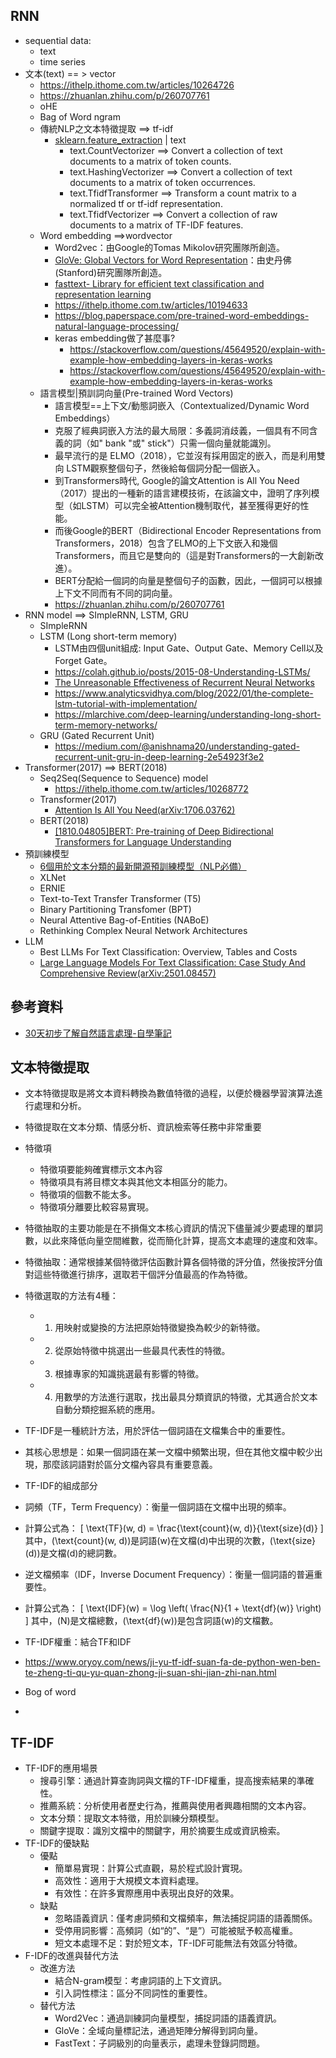 ## RNN
- sequential data:
  - text
  - time series
- 文本(text) == > vector
  - https://ithelp.ithome.com.tw/articles/10264726
  - https://zhuanlan.zhihu.com/p/260707761
  - oHE
  - Bag of Word ngram
  - 傳統NLP之文本特徵提取 ==> tf-idf
    - [sklearn.feature_extraction](https://scikit-learn.org/stable/api/sklearn.feature_extraction.html) | text
      - text.CountVectorizer ==> Convert a collection of text documents to a matrix of token counts.
      - text.HashingVectorizer ==> Convert a collection of text documents to a matrix of token occurrences.
      - text.TfidfTransformer  ==>  Transform a count matrix to a normalized tf or tf-idf representation.
      - text.TfidfVectorizer  ==> Convert a collection of raw documents to a matrix of TF-IDF features.
   - Word embedding ==>wordvector
     - Word2vec：由Google的Tomas Mikolov研究團隊所創造。
     - [GloVe: Global Vectors for Word Representation]()：由史丹佛(Stanford)研究團隊所創造。
     - [fasttext- Library for efficient text classification and representation learning]()
     - https://ithelp.ithome.com.tw/articles/10194633
     - https://blog.paperspace.com/pre-trained-word-embeddings-natural-language-processing/
     - keras embedding做了甚麼事?
       - https://stackoverflow.com/questions/45649520/explain-with-example-how-embedding-layers-in-keras-works
       - https://stackoverflow.com/questions/45649520/explain-with-example-how-embedding-layers-in-keras-works
   - 語言模型|預訓詞向量(Pre-trained Word Vectors)
     - 語言模型==上下文/動態詞嵌入（Contextualized/Dynamic Word Embeddings）
     - 克服了經典詞嵌入方法的最大局限：多義詞消歧義，一個具有不同含義的詞（如" bank "或" stick"）只需一個向量就能識別。
     - 最早流行的是 ELMO（2018），它並沒有採用固定的嵌入，而是利用雙向 LSTM觀察整個句子，然後給每個詞分配一個嵌入。
     - 到Transformers時代, Google的論文Attention is All You Need（2017）提出的一種新的語言建模技術，在該論文中，證明了序列模型（如LSTM）可以完全被Attention機制取代，甚至獲得更好的性能。
     - 而後Google的BERT（Bidirectional Encoder Representations from Transformers，2018）包含了ELMO的上下文嵌入和幾個Transformers，而且它是雙向的（這是對Transformers的一大創新改進）。
     - BERT分配給一個詞的向量是整個句子的函數，因此，一個詞可以根據上下文不同而有不同的詞向量。
     - https://zhuanlan.zhihu.com/p/260707761
- RNN model ==> SImpleRNN, LSTM, GRU
  - SImpleRNN
  - LSTM (Long short-term memory)
    - LSTM由四個unit組成: Input Gate、Output Gate、Memory Cell以及Forget Gate。
    - https://colah.github.io/posts/2015-08-Understanding-LSTMs/
    - [The Unreasonable Effectiveness of Recurrent Neural Networks](https://karpathy.github.io/2015/05/21/rnn-effectiveness/)
    - https://www.analyticsvidhya.com/blog/2022/01/the-complete-lstm-tutorial-with-implementation/
    - https://mlarchive.com/deep-learning/understanding-long-short-term-memory-networks/
  - GRU (Gated Recurrent Unit)
    - https://medium.com/@anishnama20/understanding-gated-recurrent-unit-gru-in-deep-learning-2e54923f3e2 
- Transformer(2017) ==> BERT(2018)
  - Seq2Seq(Sequence to Sequence) model
    - https://ithelp.ithome.com.tw/articles/10268772 
  - Transformer(2017)
    - [Attention Is All You Need(arXiv:1706.03762)](https://arxiv.org/abs/1706.03762) 
  - BERT(2018)
    - [[1810.04805]BERT: Pre-training of Deep Bidirectional Transformers for Language Understanding](https://arxiv.org/abs/1810.04805) 
- 預訓練模型
  - [6個用於文本分類的最新開源預訓練模型（NLP必備）](https://www.analyticsvidhya.com/blog/2020/03/6-pretrained-models-text-classification/)
  - XLNet
  - ERNIE
  - Text-to-Text Transfer Transformer (T5)
  - Binary Partitioning Transfomer (BPT)
  - Neural Attentive Bag-of-Entities (NABoE)
  - Rethinking Complex Neural Network Architectures
- LLM
  - Best LLMs For Text Classification: Overview, Tables and Costs
  - [Large Language Models For Text Classification: Case Study And Comprehensive Review(arXiv:2501.08457)](https://arxiv.org/abs/2501.08457) 

## 參考資料
- [30天初步了解自然語言處理-自學筆記](https://ithelp.ithome.com.tw/users/20140426/ironman/4233)
## 文本特徵提取
- 文本特徵提取是將文本資料轉換為數值特徵的過程，以便於機器學習演算法進行處理和分析。
- 特徵提取在文本分類、情感分析、資訊檢索等任務中非常重要
- 特徵項
  - 特徵項要能夠確實標示文本內容
  - 特徵項具有將目標文本與其他文本相區分的能力。
  - 特徵項的個數不能太多。
  - 特徵項分離要比較容易實現。
- 特徵抽取的主要功能是在不損傷文本核心資訊的情況下儘量減少要處理的單詞數，以此來降低向量空間維數，從而簡化計算，提高文本處理的速度和效率。
- 特徵抽取：通常根據某個特徵評估函數計算各個特徵的評分值，然後按評分值對這些特徵進行排序，選取若干個評分值最高的作為特徵。
- 特徵選取的方法有4種：
  - 1.	用映射或變換的方法把原始特徵變換為較少的新特徵。
  - 2.	從原始特徵中挑選出一些最具代表性的特徵。
  - 3.	根據專家的知識挑選最有影響的特徵。
  - 4.	用數學的方法進行選取，找出最具分類資訊的特徵，尤其適合於文本自動分類挖掘系統的應用。
- TF-IDF是一種統計方法，用於評估一個詞語在文檔集合中的重要性。
- 其核心思想是：如果一個詞語在某一文檔中頻繁出現，但在其他文檔中較少出現，那麼該詞語對於區分文檔內容具有重要意義。
- TF-IDF的組成部分
- 詞頻（TF，Term Frequency）：衡量一個詞語在文檔中出現的頻率。
- 計算公式為： [ \text{TF}(w, d) = \frac{\text{count}(w, d)}{\text{size}(d)} ] 其中，(\text{count}(w, d))是詞語(w)在文檔(d)中出現的次數，(\text{size}(d))是文檔(d)的總詞數。
- 逆文檔頻率（IDF，Inverse Document Frequency）：衡量一個詞語的普遍重要性。
- 計算公式為： [ \text{IDF}(w) = \log \left( \frac{N}{1 + \text{df}(w)} \right) ] 其中，(N)是文檔總數，(\text{df}(w))是包含詞語(w)的文檔數。
- TF-IDF權重：結合TF和IDF
- https://www.oryoy.com/news/ji-yu-tf-idf-suan-fa-de-python-wen-ben-te-zheng-ti-qu-yu-quan-zhong-ji-suan-shi-jian-zhi-nan.html

- Bog of word
- 
## TF-IDF
- TF-IDF的應用場景
  - 搜尋引擎：通過計算查詢詞與文檔的TF-IDF權重，提高搜索結果的準確性。
  - 推薦系統：分析使用者歷史行為，推薦與使用者興趣相關的文本內容。
  - 文本分類：提取文本特徵，用於訓練分類模型。
  - 關鍵字提取：識別文檔中的關鍵字，用於摘要生成或資訊檢索。
- TF-IDF的優缺點
  - 優點
    - 簡單易實現：計算公式直觀，易於程式設計實現。
    - 高效性：適用于大規模文本資料處理。
    - 有效性：在許多實際應用中表現出良好的效果。
  - 缺點
    - 忽略語義資訊：僅考慮詞頻和文檔頻率，無法捕捉詞語的語義關係。
    - 受停用詞影響：高頻詞（如“的”、“是”）可能被賦予較高權重。
    - 短文本處理不足：對於短文本，TF-IDF可能無法有效區分特徵。
- F-IDF的改進與替代方法
  - 改進方法
    - 結合N-gram模型：考慮詞語的上下文資訊。
    - 引入詞性標注：區分不同詞性的重要性。
  - 替代方法
    - Word2Vec：通過訓練詞向量模型，捕捉詞語的語義資訊。
    - GloVe：全域向量標記法，通過矩陣分解得到詞向量。
    - FastText：子詞級別的向量表示，處理未登錄詞問題。
